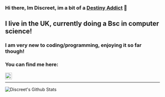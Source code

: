 ### Hi there, Im Discreet, im a bit of a [Destiny Addict][website] 👋

## I live in the UK, currently doing a Bsc in computer science! 
### I am very new to coding/programming, enjoying it so far though!

### You can find me here: 

[<img align="left" alt="Discreet | Discord" width="22px" src="https://cdn.jsdelivr.net/npm/simple-icons@v3/icons/discord.svg" />][discord]

<br>

---

<img align="left" alt="Discreet's Github Stats" src="https://github-readme-stats.vercel.app/api?username=Discreet-PC&count_private=true&show_icons=true&theme=radical" />

[website]: https://wastedondestiny.com/4611686018476764669
[discord]: https://dsc.bio/discreet

